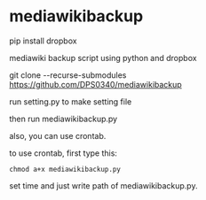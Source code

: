 # mediawikibackup

pip install dropbox

mediawiki backup script using python and dropbox

git clone --recurse-submodules https://github.com/DPS0340/mediawikibackup

run setting.py to make setting file

then run mediawikibackup.py

also, you can use crontab.

to use crontab, first type this:

```chmod a+x mediawikibackup.py```

set time and just write path of mediawikibackup.py.
